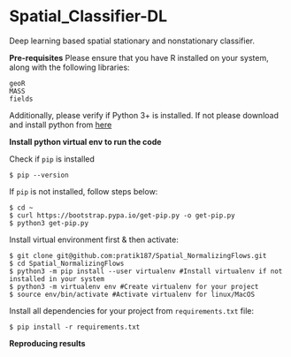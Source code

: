 # Spatial_Classifier-DL
Deep learning based spatial stationary and nonstationary classifier.

**Pre-requisites**
Please ensure that you have R installed on your system, along with the following libraries:
```
geoR
MASS
fields
```
Additionally, please verify if Python 3+ is installed. If not please download and install python from [here]([https://www.jstatsoft.org/article/view/v098i04](https://www.python.org/downloads/)) 

**Install python virtual env to run the code**

Check if `pip` is installed

`$ pip --version`

If `pip` is not installed, follow steps below:

```
$ cd ~
$ curl https://bootstrap.pypa.io/get-pip.py -o get-pip.py
$ python3 get-pip.py
```

Install virtual environment first & then activate:

```
$ git clone git@github.com:pratik187/Spatial_NormalizingFlows.git
$ cd Spatial_NormalizingFlows
$ python3 -m pip install --user virtualenv #Install virtualenv if not installed in your system
$ python3 -m virtualenv env #Create virtualenv for your project
$ source env/bin/activate #Activate virtualenv for linux/MacOS
```

Install all dependencies for your project from `requirements.txt` file:

```
$ pip install -r requirements.txt
```

**Reproducing results**


